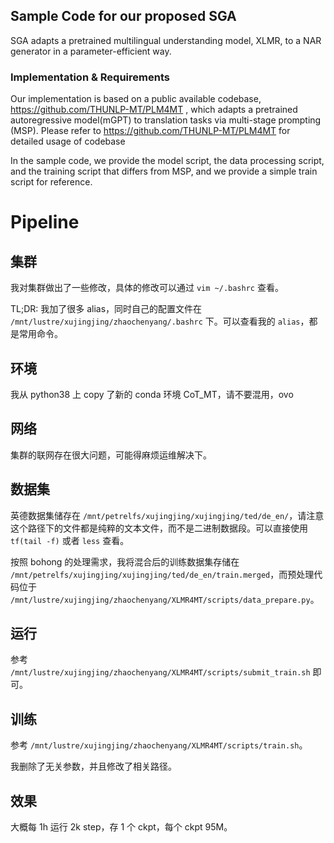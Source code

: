 ## Sample Code for our proposed SGA
SGA adapts a pretrained multilingual understanding model, XLMR, to a NAR generator in a parameter-efficient way.

### Implementation & Requirements
Our implementation is based on a public available codebase, https://github.com/THUNLP-MT/PLM4MT , which adapts a pretrained autoregressive model(mGPT) to translation tasks via multi-stage prompting (MSP). Please refer to https://github.com/THUNLP-MT/PLM4MT for detailed usage of codebase

In the sample code, we provide the model script, the data processing script, and the training script that differs from MSP, and we provide a simple train script for reference.

# Pipeline

## 集群

我对集群做出了一些修改，具体的修改可以通过 `vim ~/.bashrc` 查看。

TL;DR: 我加了很多 alias，同时自己的配置文件在 `/mnt/lustre/xujingjing/zhaochenyang/.bashrc` 下。可以查看我的 `alias`，都是常用命令。

## 环境

我从 python38 上 copy 了新的 conda 环境 CoT_MT，请不要混用，ovo

## 网络

集群的联网存在很大问题，可能得麻烦运维解决下。

## 数据集

英德数据集储存在 `/mnt/petrelfs/xujingjing/xujingjing/ted/de_en/`，请注意这个路径下的文件都是纯粹的文本文件，而不是二进制数据段。可以直接使用 `tf(tail -f)` 或者 `less` 查看。

按照 bohong 的处理需求，我将混合后的训练数据集存储在 `/mnt/petrelfs/xujingjing/xujingjing/ted/de_en/train.merged`，而预处理代码位于 `/mnt/lustre/xujingjing/zhaochenyang/XLMR4MT/scripts/data_prepare.py`。

## 运行

参考 `/mnt/lustre/xujingjing/zhaochenyang/XLMR4MT/scripts/submit_train.sh` 即可。

## 训练

参考 `/mnt/lustre/xujingjing/zhaochenyang/XLMR4MT/scripts/train.sh`。

我删除了无关参数，并且修改了相关路径。

## 效果

大概每 1h 运行 2k step，存 1 个 ckpt，每个 ckpt 95M。 
